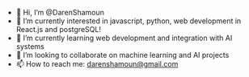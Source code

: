 - 👋 Hi, I’m @DarenShamoun
- 👀 I’m currently interested in javascript, python, web development in React.js and postgreSQL!
- 🌱 I’m currently learning web development and integration with AI systems
- 💞️ I’m looking to collaborate on machine learning and AI projects
- 📫 How to reach me: darenshamoun@gmail.com

<!---
DarenShamoun/DarenShamoun is a ✨ special ✨ repository because its `README.md` (this file) appears on your GitHub profile.
You can click the Preview link to take a look at your changes.
--->
